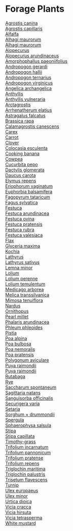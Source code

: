 # Forage Plants
[Agrostis canina](https://en.wikipedia.org/wiki/Agrostis_canina)<br>
[Agrostis capillaris](https://en.wikipedia.org/wiki/Agrostis_capillaris)<br>
[Alfalfa](https://en.wikipedia.org/wiki/Alfalfa)<br>
[Alhagi maurorum](https://en.wikipedia.org/wiki/Alhagi_maurorum)<br>
[Alhagi maurorum](https://en.wikipedia.org/wiki/Alhagi_maurorum)<br>
[Alopecurus](https://en.wikipedia.org/wiki/Alopecurus)<br>
[Alopecurus arundinaceus](https://en.wikipedia.org/wiki/Alopecurus_arundinaceus)<br>
[Amorphophallus paeoniifolius](https://en.wikipedia.org/wiki/Amorphophallus_paeoniifolius)<br>
[Andropogon gerardi](https://en.wikipedia.org/wiki/Andropogon_gerardi)<br>
[Andropogon hallii](https://en.wikipedia.org/wiki/Andropogon_hallii)<br>
[Andropogon ternarius](https://en.wikipedia.org/wiki/Andropogon_ternarius)<br>
[Andropogon virginicus](https://en.wikipedia.org/wiki/Andropogon_virginicus)<br>
[Angelica archangelica](https://en.wikipedia.org/wiki/Angelica_archangelica)<br>
[Anthyllis](https://en.wikipedia.org/wiki/Anthyllis)<br>
[Anthyllis vulneraria](https://en.wikipedia.org/wiki/Anthyllis_vulneraria)<br>
[Arctagrostis](https://en.wikipedia.org/wiki/Arctagrostis)<br>
[Arrhenatherum elatius](https://en.wikipedia.org/wiki/Arrhenatherum_elatius)<br>
[Astragalus falcatus](https://en.wikipedia.org/wiki/Astragalus_falcatus)<br>
[Brassica rapa](https://en.wikipedia.org/wiki/Brassica_rapa)<br>
[Calamagrostis canescens](https://en.wikipedia.org/wiki/Calamagrostis_canescens)<br>
[Carex](https://en.wikipedia.org/wiki/Carex)<br>
[Carrot](https://en.wikipedia.org/wiki/Carrot)<br>
[Clover](https://en.wikipedia.org/wiki/Clover)<br>
[Colocasia esculenta](https://en.wikipedia.org/wiki/Colocasia_esculenta)<br>
[Cooking banana](https://en.wikipedia.org/wiki/Cooking_banana)<br>
[Cowpea](https://en.wikipedia.org/wiki/Cowpea)<br>
[Cucurbita pepo](https://en.wikipedia.org/wiki/Cucurbita_pepo)<br>
[Dactylis glomerata](https://en.wikipedia.org/wiki/Dactylis_glomerata)<br>
[Daucus carota](https://en.wikipedia.org/wiki/Daucus_carota)<br>
[Elymus repens](https://en.wikipedia.org/wiki/Elymus_repens)<br>
[Eriophorum vaginatum](https://en.wikipedia.org/wiki/Eriophorum_vaginatum)<br>
[Euphorbia balsamifera](https://en.wikipedia.org/wiki/Euphorbia_balsamifera)<br>
[Fagopyrum tataricum](https://en.wikipedia.org/wiki/Fagopyrum_tataricum)<br>
[Fagus sylvatica](https://en.wikipedia.org/wiki/Fagus_sylvatica)<br>
[Festuca](https://en.wikipedia.org/wiki/Festuca)<br>
[Festuca arundinacea](https://en.wikipedia.org/wiki/Festuca_arundinacea)<br>
[Festuca ovina](https://en.wikipedia.org/wiki/Festuca_ovina)<br>
[Festuca pratensis](https://en.wikipedia.org/wiki/Festuca_pratensis)<br>
[Festuca rubra](https://en.wikipedia.org/wiki/Festuca_rubra)<br>
[Festuca valesiaca](https://en.wikipedia.org/wiki/Festuca_valesiaca)<br>
[Flax](https://en.wikipedia.org/wiki/Flax)<br>
[Glyceria maxima](https://en.wikipedia.org/wiki/Glyceria_maxima)<br>
[Kochia](https://en.wikipedia.org/wiki/Kochia)<br>
[Lathyrus](https://en.wikipedia.org/wiki/Lathyrus)<br>
[Lathyrus sativus](https://en.wikipedia.org/wiki/Lathyrus_sativus)<br>
[Lemna minor](https://en.wikipedia.org/wiki/Lemna_minor)<br>
[Lolium](https://en.wikipedia.org/wiki/Lolium)<br>
[Lolium perenne](https://en.wikipedia.org/wiki/Lolium_perenne)<br>
[Lolium temulentum](https://en.wikipedia.org/wiki/Lolium_temulentum)<br>
[Medicago arborea](https://en.wikipedia.org/wiki/Medicago_arborea)<br>
[Melica transsilvanica](https://en.wikipedia.org/wiki/Melica_transsilvanica)<br>
[Mimosa tenuiflora](https://en.wikipedia.org/wiki/Mimosa_tenuiflora)<br>
[Nardus](https://en.wikipedia.org/wiki/Nardus)<br>
[Ornithopus](https://en.wikipedia.org/wiki/Ornithopus)<br>
[Pearl millet](https://en.wikipedia.org/wiki/Pearl_millet)<br>
[Phalaris arundinacea](https://en.wikipedia.org/wiki/Phalaris_arundinacea)<br>
[Phleum phleoides](https://en.wikipedia.org/wiki/Phleum_phleoides)<br>
[Pistia](https://en.wikipedia.org/wiki/Pistia)<br>
[Poa alpina](https://en.wikipedia.org/wiki/Poa_alpina)<br>
[Poa bulbosa](https://en.wikipedia.org/wiki/Poa_bulbosa)<br>
[Poa nemoralis](https://en.wikipedia.org/wiki/Poa_nemoralis)<br>
[Poa pratensis](https://en.wikipedia.org/wiki/Poa_pratensis)<br>
[Polygonum aviculare](https://en.wikipedia.org/wiki/Polygonum_aviculare)<br>
[Puya raimondii](https://en.wikipedia.org/wiki/Puya_raimondii)<br>
[Puya raimondii](https://en.wikipedia.org/wiki/Puya_raimondii)<br>
[Rutabaga](https://en.wikipedia.org/wiki/Rutabaga)<br>
[Rye](https://en.wikipedia.org/wiki/Rye)<br>
[Saccharum spontaneum](https://en.wikipedia.org/wiki/Saccharum_spontaneum)<br>
[Sagittaria natans](https://en.wikipedia.org/wiki/Sagittaria_natans)<br>
[Sanguisorba officinalis](https://en.wikipedia.org/wiki/Sanguisorba_officinalis)<br>
[Securigera varia](https://en.wikipedia.org/wiki/Securigera_varia)<br>
[Setaria](https://en.wikipedia.org/wiki/Setaria)<br>
[Sorghum × drummondii](https://en.wikipedia.org/wiki/Sorghum_%C3%97_drummondii)<br>
[Spergula](https://en.wikipedia.org/wiki/Spergula)<br>
[Sphaerophysa salsula](https://en.wikipedia.org/wiki/Sphaerophysa_salsula)<br>
[Stipa](https://en.wikipedia.org/wiki/Stipa)<br>
[Stipa capillata](https://en.wikipedia.org/wiki/Stipa_capillata)<br>
[Timothy-grass](https://en.wikipedia.org/wiki/Timothy-grass)<br>
[Trifolium incarnatum](https://en.wikipedia.org/wiki/Trifolium_incarnatum)<br>
[Trifolium pannonicum](https://en.wikipedia.org/wiki/Trifolium_pannonicum)<br>
[Trifolium pratense](https://en.wikipedia.org/wiki/Trifolium_pratense)<br>
[Trifolium repens](https://en.wikipedia.org/wiki/Trifolium_repens)<br>
[Triglochin maritima](https://en.wikipedia.org/wiki/Triglochin_maritima)<br>
[Triglochin palustris](https://en.wikipedia.org/wiki/Triglochin_palustris)<br>
[Trisetum flavescens](https://en.wikipedia.org/wiki/Trisetum_flavescens)<br>
[Turnip](https://en.wikipedia.org/wiki/Turnip)<br>
[Ulex europaeus](https://en.wikipedia.org/wiki/Ulex_europaeus)<br>
[Ulex minor](https://en.wikipedia.org/wiki/Ulex_minor)<br>
[Urtica dioica](https://en.wikipedia.org/wiki/Urtica_dioica)<br>
[Vicia cracca](https://en.wikipedia.org/wiki/Vicia_cracca)<br>
[Vicia hirsuta](https://en.wikipedia.org/wiki/Vicia_hirsuta)<br>
[Vicia tetrasperma](https://en.wikipedia.org/wiki/Vicia_tetrasperma)<br>
[White mustard](https://en.wikipedia.org/wiki/White_mustard)<br>
